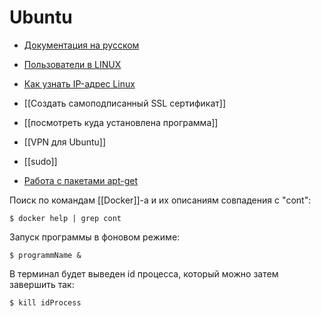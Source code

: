 # Ubuntu
- [Документация на русском](https://help.ubuntu.ru/wiki/%D1%81%D0%B8%D1%81%D1%82%D0%B5%D0%BC%D0%B0)
- [Пользователи в LINUX](https://techlist.top/linux-users-types-of-users/)
- [Как узнать IP-адрес Linux](https://losst.ru/kak-uznat-ip-adres-linux)

- [[Создать самоподписанный SSL сертификат]]
- [[посмотреть куда установлена программа]]
- [[VPN для Ubuntu]]
- [[sudo]]

- [Работа с пакетами apt-get](https://wiki.debian.org/AptCLI)

Поиск по командам [[Docker]]-a и их описаниям совпадения с "cont":
```
$ docker help | grep cont
```

Запуск программы в фоновом режиме:
```
$ programmName &
```
В терминал будет выведен id процесса, который можно затем завершить так:
 ```
 $ kill idProcess
 ```
 